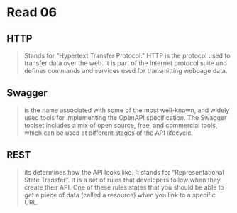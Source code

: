 # Read 06

## HTTP
>Stands for "Hypertext Transfer Protocol." HTTP is the protocol used to transfer data over the web. It is part of the Internet protocol suite and defines commands and services used for transmitting webpage data.

## Swagger
>is the name associated with some of the most well-known, and widely used tools for implementing the OpenAPI specification. The Swagger toolset includes a mix of open source, free, and commercial tools, which can be used at different stages of the API lifecycle.

## REST 

>its  determines how the API looks like. It stands for “Representational State Transfer”. It is a set of rules that developers follow when they create their API. One of these rules states that you should be able to get a piece of data (called a resource) when you link to a specific URL.
